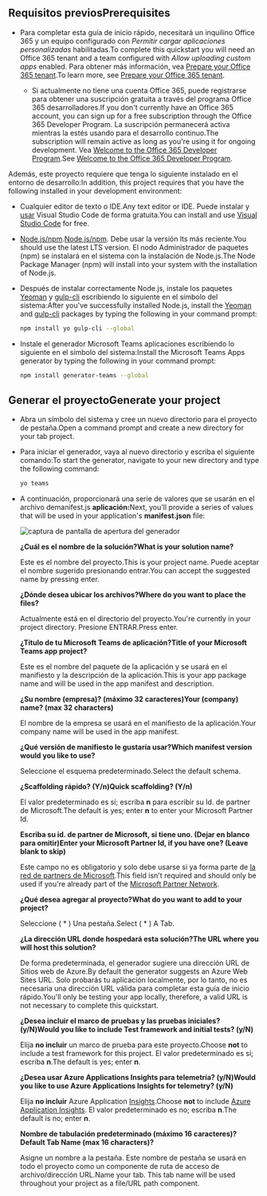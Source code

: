 ## <a name="prerequisites"></a><span data-ttu-id="19207-101">Requisitos previos</span><span class="sxs-lookup"><span data-stu-id="19207-101">Prerequisites</span></span>

- <span data-ttu-id="19207-102">Para completar esta guía de inicio rápido, necesitará un inquilino Office 365 y un equipo configurado con *Permitir cargar aplicaciones personalizadas* habilitadas.</span><span class="sxs-lookup"><span data-stu-id="19207-102">To complete this quickstart you will need an Office 365 tenant and a team configured with *Allow uploading custom apps* enabled.</span></span> <span data-ttu-id="19207-103">Para obtener más información, vea [Prepare your Office 365 tenant](~/concepts/build-and-test/prepare-your-o365-tenant.md).</span><span class="sxs-lookup"><span data-stu-id="19207-103">To learn more, see [Prepare your Office 365 tenant](~/concepts/build-and-test/prepare-your-o365-tenant.md).</span></span>

  - <span data-ttu-id="19207-104">Si actualmente no tiene una cuenta Office 365, puede registrarse para obtener una suscripción gratuita a través del programa Office 365 desarrolladores.</span><span class="sxs-lookup"><span data-stu-id="19207-104">If you don't currently have an Office 365 account, you can sign up for a free subscription through the Office 365 Developer Program.</span></span> <span data-ttu-id="19207-105">La suscripción permanecerá activa mientras la estés usando para el desarrollo continuo.</span><span class="sxs-lookup"><span data-stu-id="19207-105">The subscription will remain active as long as you're using it for ongoing development.</span></span> <span data-ttu-id="19207-106">Vea [Welcome to the Office 365 Developer Program](/office/developer-program/microsoft-365-developer-program).</span><span class="sxs-lookup"><span data-stu-id="19207-106">See [Welcome to the Office 365 Developer Program](/office/developer-program/microsoft-365-developer-program).</span></span>

<span data-ttu-id="19207-107">Además, este proyecto requiere que tenga lo siguiente instalado en el entorno de desarrollo:</span><span class="sxs-lookup"><span data-stu-id="19207-107">In addition, this project requires that you have the following installed in your development environment:</span></span>

- <span data-ttu-id="19207-108">Cualquier editor de texto o IDE.</span><span class="sxs-lookup"><span data-stu-id="19207-108">Any text editor or IDE.</span></span> <span data-ttu-id="19207-109">Puede instalar y [usar](https://code.visualstudio.com/download) Visual Studio Code de forma gratuita.</span><span class="sxs-lookup"><span data-stu-id="19207-109">You can install and use [Visual Studio Code](https://code.visualstudio.com/download) for free.</span></span>

- <span data-ttu-id="19207-110">[Node.js/npm](https://nodejs.org/en/).</span><span class="sxs-lookup"><span data-stu-id="19207-110">[Node.js/npm](https://nodejs.org/en/).</span></span> <span data-ttu-id="19207-111">Debe usar la versión lts más reciente.</span><span class="sxs-lookup"><span data-stu-id="19207-111">You should use the latest LTS version.</span></span> <span data-ttu-id="19207-112">El nodo Administrador de paquetes (npm) se instalará en el sistema con la instalación de Node.js.</span><span class="sxs-lookup"><span data-stu-id="19207-112">The Node Package Manager (npm) will install into your system with the installation of Node.js.</span></span>

- <span data-ttu-id="19207-113">Después de instalar correctamente Node.js, instale los paquetes [Yeoman](https://yeoman.io/) y [gulp-cli](https://www.npmjs.com/package/gulp-cli) escribiendo lo siguiente en el símbolo del sistema:</span><span class="sxs-lookup"><span data-stu-id="19207-113">After you've successfully installed Node.js, install the [Yeoman](https://yeoman.io/) and [gulp-cli](https://www.npmjs.com/package/gulp-cli) packages by typing the following in your command prompt:</span></span>

    ```bash
    npm install yo gulp-cli --global
    ```

- <span data-ttu-id="19207-114">Instale el generador Microsoft Teams aplicaciones escribiendo lo siguiente en el símbolo del sistema:</span><span class="sxs-lookup"><span data-stu-id="19207-114">Install the Microsoft Teams Apps generator by typing the following in your command prompt:</span></span>

    ```bash
    npm install generator-teams --global
    ```

## <a name="generate-your-project"></a><span data-ttu-id="19207-115">Generar el proyecto</span><span class="sxs-lookup"><span data-stu-id="19207-115">Generate your project</span></span>

- <span data-ttu-id="19207-116">Abra un símbolo del sistema y cree un nuevo directorio para el proyecto de pestaña.</span><span class="sxs-lookup"><span data-stu-id="19207-116">Open a command prompt and create a new directory for your tab project.</span></span>

- <span data-ttu-id="19207-117">Para iniciar el generador, vaya al nuevo directorio y escriba el siguiente comando:</span><span class="sxs-lookup"><span data-stu-id="19207-117">To start the generator, navigate to your new directory and type the following command:</span></span>

    ```bash
    yo teams
    ```

- <span data-ttu-id="19207-118">A continuación, proporcionará una serie de valores que se usarán en el archivo demanifest.js **aplicación:**</span><span class="sxs-lookup"><span data-stu-id="19207-118">Next, you'll provide a series of values that will be used in your application's **manifest.json** file:</span></span>

    ![captura de pantalla de apertura del generador](/microsoftteams/platform/assets/images/tab-images/teamsTabScreenshot.PNG)

    <span data-ttu-id="19207-120">**¿Cuál es el nombre de la solución?**</span><span class="sxs-lookup"><span data-stu-id="19207-120">**What is your solution name?**</span></span>

    <span data-ttu-id="19207-121">Este es el nombre del proyecto.</span><span class="sxs-lookup"><span data-stu-id="19207-121">This is your project name.</span></span> <span data-ttu-id="19207-122">Puede aceptar el nombre sugerido presionando entrar.</span><span class="sxs-lookup"><span data-stu-id="19207-122">You can accept the suggested name by pressing enter.</span></span>

    <span data-ttu-id="19207-123">**¿Dónde desea ubicar los archivos?**</span><span class="sxs-lookup"><span data-stu-id="19207-123">**Where do you want to place the files?**</span></span>

    <span data-ttu-id="19207-124">Actualmente está en el directorio del proyecto.</span><span class="sxs-lookup"><span data-stu-id="19207-124">You're currently in your project directory.</span></span> <span data-ttu-id="19207-125">Presione ENTRAR.</span><span class="sxs-lookup"><span data-stu-id="19207-125">Press enter.</span></span>

    <span data-ttu-id="19207-126">**¿Título de tu Microsoft Teams de aplicación?**</span><span class="sxs-lookup"><span data-stu-id="19207-126">**Title of your Microsoft Teams app project?**</span></span>

    <span data-ttu-id="19207-127">Este es el nombre del paquete de la aplicación y se usará en el manifiesto y la descripción de la aplicación.</span><span class="sxs-lookup"><span data-stu-id="19207-127">This is your app package name and will be used in the app manifest and description.</span></span>

    <span data-ttu-id="19207-128">**¿Su nombre (empresa)? (máximo 32 caracteres)**</span><span class="sxs-lookup"><span data-stu-id="19207-128">**Your (company) name? (max 32 characters)**</span></span>

    <span data-ttu-id="19207-129">El nombre de la empresa se usará en el manifiesto de la aplicación.</span><span class="sxs-lookup"><span data-stu-id="19207-129">Your company name will be used in the app manifest.</span></span>

    <span data-ttu-id="19207-130">**¿Qué versión de manifiesto le gustaría usar?**</span><span class="sxs-lookup"><span data-stu-id="19207-130">**Which manifest version would you like to use?**</span></span>

    <span data-ttu-id="19207-131">Seleccione el esquema predeterminado.</span><span class="sxs-lookup"><span data-stu-id="19207-131">Select the default schema.</span></span>

    <span data-ttu-id="19207-132">**¿Scaffolding rápido? (Y/n)**</span><span class="sxs-lookup"><span data-stu-id="19207-132">**Quick scaffolding? (Y/n)**</span></span>

    <span data-ttu-id="19207-133">El valor predeterminado es sí; escriba **n** para escribir su Id. de partner de Microsoft.</span><span class="sxs-lookup"><span data-stu-id="19207-133">The default is yes; enter **n** to enter your Microsoft Partner Id.</span></span>

    <span data-ttu-id="19207-134">**Escriba su id. de partner de Microsoft, si tiene uno. (Dejar en blanco para omitir)**</span><span class="sxs-lookup"><span data-stu-id="19207-134">**Enter your Microsoft Partner Id, if you have one? (Leave blank to skip)**</span></span>

    <span data-ttu-id="19207-135">Este campo no es obligatorio y solo debe usarse si ya forma parte de [la red de partners de Microsoft](https://partner.microsoft.com).</span><span class="sxs-lookup"><span data-stu-id="19207-135">This field isn't required and should only be used if you're already part of the [Microsoft Partner Network](https://partner.microsoft.com).</span></span>

    <span data-ttu-id="19207-136">**¿Qué desea agregar al proyecto?**</span><span class="sxs-lookup"><span data-stu-id="19207-136">**What do you want to add to your project?**</span></span>

    <span data-ttu-id="19207-137">Seleccione ( &ast; ) Una pestaña.</span><span class="sxs-lookup"><span data-stu-id="19207-137">Select ( &ast; ) A Tab.</span></span>

    <span data-ttu-id="19207-138">**¿La dirección URL donde hospedará esta solución?**</span><span class="sxs-lookup"><span data-stu-id="19207-138">**The URL where you will host this solution?**</span></span>

    <span data-ttu-id="19207-139">De forma predeterminada, el generador sugiere una dirección URL de Sitios web de Azure.</span><span class="sxs-lookup"><span data-stu-id="19207-139">By default the generator suggests an Azure Web Sites URL.</span></span> <span data-ttu-id="19207-140">Solo probarás tu aplicación localmente, por lo tanto, no es necesaria una dirección URL válida para completar esta guía de inicio rápido.</span><span class="sxs-lookup"><span data-stu-id="19207-140">You'll only be testing your app locally, therefore, a valid URL is not necessary to complete this quickstart.</span></span>

    <span data-ttu-id="19207-141">**¿Desea incluir el marco de pruebas y las pruebas iniciales? (y/N)**</span><span class="sxs-lookup"><span data-stu-id="19207-141">**Would you like to include Test framework and initial tests? (y/N)**</span></span>

    <span data-ttu-id="19207-142">Elija **no incluir** un marco de prueba para este proyecto.</span><span class="sxs-lookup"><span data-stu-id="19207-142">Choose **not** to include a test framework for this project.</span></span> <span data-ttu-id="19207-143">El valor predeterminado es sí; escriba **n**.</span><span class="sxs-lookup"><span data-stu-id="19207-143">The default is yes; enter **n**.</span></span>

    <span data-ttu-id="19207-144">**¿Desea usar Azure Applications Insights para telemetría? (y/N)**</span><span class="sxs-lookup"><span data-stu-id="19207-144">**Would you like to use Azure Applications Insights for telemetry? (y/N)**</span></span>

    <span data-ttu-id="19207-145">Elija **no incluir** Azure Application [Insights](/azure/azure-monitor/app/app-insights-overview).</span><span class="sxs-lookup"><span data-stu-id="19207-145">Choose **not** to include [Azure Application Insights](/azure/azure-monitor/app/app-insights-overview).</span></span> <span data-ttu-id="19207-146">El valor predeterminado es no; escriba **n**.</span><span class="sxs-lookup"><span data-stu-id="19207-146">The default is no; enter **n**.</span></span>

    <span data-ttu-id="19207-147">**Nombre de tabulación predeterminado (máximo 16 caracteres)?**</span><span class="sxs-lookup"><span data-stu-id="19207-147">**Default Tab Name (max 16 characters)?**</span></span>

    <span data-ttu-id="19207-148">Asigne un nombre a la pestaña. Este nombre de pestaña se usará en todo el proyecto como un componente de ruta de acceso de archivo/dirección URL.</span><span class="sxs-lookup"><span data-stu-id="19207-148">Name your tab. This tab name will be used throughout your project as a file/URL path component.</span></span>
